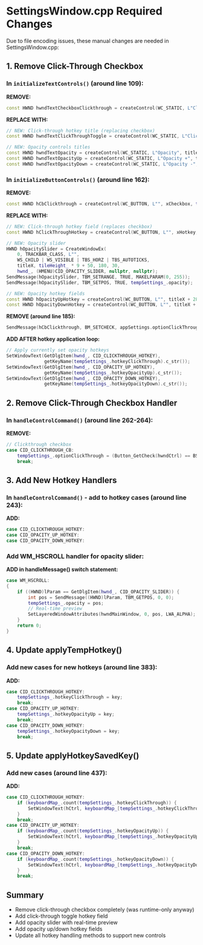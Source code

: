 # SettingsWindow.cpp Required Changes

Due to file encoding issues, these manual changes are needed in SettingsWindow.cpp:

## 1. Remove Click-Through Checkbox

### In `initializeTextControls()` (around line 109):
**REMOVE:**
```cpp
const HWND hwndTextCheckboxClickthrough = createControl(WC_STATIC, L"Clickthrough (resets when app is closed)", titleX, tileHeight_ * 9, titleWidth, tileHeight_);
```

**REPLACE WITH:**
```cpp
// NEW: Click-through hotkey title (replacing checkbox)
const HWND hwndTextClickThroughToggle = createControl(WC_STATIC, L"Click-Through Toggle", titleX, tileHeight_ * 9, titleWidth, tileHeight_);

// NEW: Opacity controls titles
const HWND hwndTextOpacity = createControl(WC_STATIC, L"Opacity", titleX, tileHeight_ * 9 + 35, 100, tileHeight_);
const HWND hwndTextOpacityUp = createControl(WC_STATIC, L"Opacity +", titleX + 200, tileHeight_ * 9 + 10, 80, 20);
const HWND hwndTextOpacityDown = createControl(WC_STATIC, L"Opacity -", titleX + 200, tileHeight_ * 9 + 35, 80, 20);
```

### In `initializeButtonControls()` (around line 162):
**REMOVE:**
```cpp
const HWND hCbClickthrough = createControl(WC_BUTTON, L"", xCheckbox, tileHeight_ * 9, sizeCheckbox, sizeCheckbox, CID_CLICKTHROUGH_CB, BS_CHECKBOX | BS_AUTOCHECKBOX);
```

**REPLACE WITH:**
```cpp
// NEW: Click-through hotkey field (replaces checkbox)
const HWND hClickThroughHotkey = createControl(WC_BUTTON, L"", xHotkey, tileHeight_ * 9, widthHotkey, heightHotkey, CID_CLICKTHROUGH_HOTKEY, BS_FLAT);

// NEW: Opacity slider
HWND hOpacitySlider = CreateWindowEx(
    0, TRACKBAR_CLASS, L"",
    WS_CHILD | WS_VISIBLE | TBS_HORZ | TBS_AUTOTICKS,
    titleX, tileHeight_ * 9 + 50, 180, 30,
    hwnd_, (HMENU)CID_OPACITY_SLIDER, nullptr, nullptr);
SendMessage(hOpacitySlider, TBM_SETRANGE, TRUE, MAKELPARAM(0, 255));
SendMessage(hOpacitySlider, TBM_SETPOS, TRUE, tempSettings_.opacity);

// NEW: Opacity hotkey fields
const HWND hOpacityUpHotkey = createControl(WC_BUTTON, L"", titleX + 280, tileHeight_ * 9 + 10, 60, 20, CID_OPACITY_UP_HOTKEY, BS_FLAT);
const HWND hOpacityDownHotkey = createControl(WC_BUTTON, L"", titleX + 280, tileHeight_ * 9 + 35, 60, 20, CID_OPACITY_DOWN_HOTKEY, BS_FLAT);
```

**REMOVE (around line 185):**
```cpp
SendMessage(hCbClickthrough, BM_SETCHECK, appSettings.optionClickThrough, 0);
```

**ADD AFTER hotkey application loop:**
```cpp
// Apply currently set opacity hotkeys
SetWindowText(GetDlgItem(hwnd_, CID_CLICKTHROUGH_HOTKEY),
              getKeyName(tempSettings_.hotkeyClickThrough).c_str());
SetWindowText(GetDlgItem(hwnd_, CID_OPACITY_UP_HOTKEY),
              getKeyName(tempSettings_.hotkeyOpacityUp).c_str());
SetWindowText(GetDlgItem(hwnd_, CID_OPACITY_DOWN_HOTKEY),
              getKeyName(tempSettings_.hotkeyOpacityDown).c_str());
```

## 2. Remove Click-Through Checkbox Handler

### In `handleControlCommand()` (around line 262-264):
**REMOVE:**
```cpp
// Clickthrough checkbox
case CID_CLICKTHROUGH_CB:
    tempSettings_.optionClickThrough = (Button_GetCheck(hwndCtrl) == BST_CHECKED);
    break;
```

## 3. Add New Hotkey Handlers

### In `handleControlCommand()` - add to hotkey cases (around line 243):
**ADD:**
```cpp
case CID_CLICKTHROUGH_HOTKEY:
case CID_OPACITY_UP_HOTKEY:
case CID_OPACITY_DOWN_HOTKEY:
```

### Add WM_HSCROLL handler for opacity slider:
**ADD in handleMessage() switch statement:**
```cpp
case WM_HSCROLL:
{
    if ((HWND)lParam == GetDlgItem(hwnd_, CID_OPACITY_SLIDER)) {
        int pos = SendMessage((HWND)lParam, TBM_GETPOS, 0, 0);
        tempSettings_.opacity = pos;
        // Real-time preview
        SetLayeredWindowAttributes(hwndMainWindow, 0, pos, LWA_ALPHA);
    }
    return 0;
}
```

## 4. Update applyTempHotkey()

### Add new cases for new hotkeys (around line 383):
**ADD:**
```cpp
case CID_CLICKTHROUGH_HOTKEY:
    tempSettings_.hotkeyClickThrough = key;
    break;
case CID_OPACITY_UP_HOTKEY:
    tempSettings_.hotkeyOpacityUp = key;
    break;
case CID_OPACITY_DOWN_HOTKEY:
    tempSettings_.hotkeyOpacityDown = key;
    break;
```

## 5. Update applyHotkeySavedKey()

### Add new cases (around line 437):
**ADD:**
```cpp
case CID_CLICKTHROUGH_HOTKEY:
    if (keyboardMap_.count(tempSettings_.hotkeyClickThrough)) {
        SetWindowText(hCtrl, keyboardMap_[tempSettings_.hotkeyClickThrough]);
    }
    break;
case CID_OPACITY_UP_HOTKEY:
    if (keyboardMap_.count(tempSettings_.hotkeyOpacityUp)) {
        SetWindowText(hCtrl, keyboardMap_[tempSettings_.hotkeyOpacityUp]);
    }
    break;
case CID_OPACITY_DOWN_HOTKEY:
    if (keyboardMap_.count(tempSettings_.hotkeyOpacityDown)) {
        SetWindowText(hCtrl, keyboardMap_[tempSettings_.hotkeyOpacityDown]);
    }
    break;
```

## Summary
- Remove click-through checkbox completely (was runtime-only anyway)
- Add click-through toggle hotkey field
- Add opacity slider with real-time preview
- Add opacity up/down hotkey fields
- Update all hotkey handling methods to support new controls
